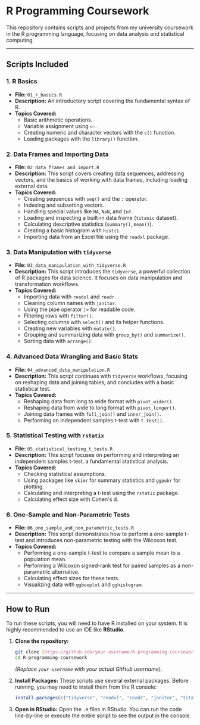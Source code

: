 # R Programming Coursework

This repository contains scripts and projects from my university coursework in the R programming language, focusing on data analysis and statistical computing.

---

## Scripts Included

### 1. R Basics
* **File:** `01_r_basics.R`
* **Description:** An introductory script covering the fundamental syntax of R.
* **Topics Covered:**
    * Basic arithmetic operations.
    * Variable assignment using `<-`.
    * Creating numeric and character vectors with the `c()` function.
    * Loading packages with the `library()` function.

### 2. Data Frames and Importing Data
* **File:** `02_data_frames_and_import.R`
* **Description:** This script covers creating data sequences, addressing vectors, and the basics of working with data frames, including loading external data.
* **Topics Covered:**
    * Creating sequences with `seq()` and the `:` operator.
    * Indexing and subsetting vectors.
    * Handling special values like `NA`, `NaN`, and `Inf`.
    * Loading and inspecting a built-in data frame (`titanic` dataset).
    * Calculating descriptive statistics (`summary()`, `mean()`).
    * Creating a basic histogram with `hist()`.
    * Importing data from an Excel file using the `readxl` package.

### 3. Data Manipulation with `tidyverse`
* **File:** `03_data_manipulation_with_tidyverse.R`
* **Description:** This script introduces the `tidyverse`, a powerful collection of R packages for data science. It focuses on data manipulation and transformation workflows.
* **Topics Covered:**
    * Importing data with `readxl` and `readr`.
    * Cleaning column names with `janitor`.
    * Using the pipe operator `|>` for readable code.
    * Filtering rows with `filter()`.
    * Selecting columns with `select()` and its helper functions.
    * Creating new variables with `mutate()`.
    * Grouping and summarizing data with `group_by()` and `summarize()`.
    * Sorting data with `arrange()`.

### 4. Advanced Data Wrangling and Basic Stats
* **File:** `04_advanced_data_manipulation.R`
* **Description:** This script continues with `tidyverse` workflows, focusing on reshaping data and joining tables, and concludes with a basic statistical test.
* **Topics Covered:**
    * Reshaping data from long to wide format with `pivot_wider()`.
    * Reshaping data from wide to long format with `pivot_longer()`.
    * Joining data frames with `full_join()` and `inner_join()`.
    * Performing an independent samples t-test with `t.test()`.

### 5. Statistical Testing with `rstatix`
* **File:** `05_statistical_testing_t_tests.R`
* **Description:** This script focuses on performing and interpreting an independent samples t-test, a fundamental statistical analysis.
* **Topics Covered:**
    * Checking statistical assumptions.
    * Using packages like `skimr` for summary statistics and `ggpubr` for plotting.
    * Calculating and interpreting a t-test using the `rstatix` package.
    * Calculating effect size with Cohen's d.

### 6. One-Sample and Non-Parametric Tests
* **File:** `06_one_sample_and_non_parametric_tests.R`
* **Description:** This script demonstrates how to perform a one-sample t-test and introduces non-parametric testing with the Wilcoxon test.
* **Topics Covered:**
    * Performing a one-sample t-test to compare a sample mean to a population mean.
    * Performing a Wilcoxon signed-rank test for paired samples as a non-parametric alternative.
    * Calculating effect sizes for these tests.
    * Visualizing data with `ggboxplot` and `gghistogram`.

---

## How to Run

To run these scripts, you will need to have R installed on your system. It is highly recommended to use an IDE like **RStudio**.

1.  **Clone the repository:**
    ```bash
    git clone [https://github.com/your-username/R-programming-coursework.git](https://github.com/your-username/R-programming-coursework.git)
    cd R-programming-coursework
    ```
    *(Replace `your-username` with your actual GitHub username).*

2.  **Install Packages:**
    These scripts use several external packages. Before running, you may need to install them from the R console:
    ```R
    install.packages(c("tidyverse", "readxl", "readr", "janitor", "titanic", "skimr", "rstatix", "datarium", "ggpubr"))
    ```

3.  **Open in RStudio:**
    Open the `.R` files in RStudio. You can run the code line-by-line or execute the entire script to see the output in the console.
